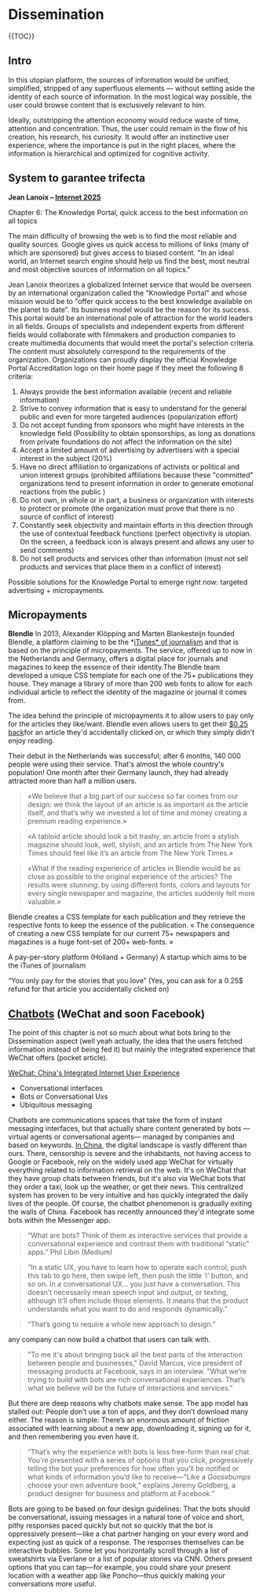 # Dissemination

{{TOC}}

## Intro
In this utopian platform, the sources of information would be unified, simplified, stripped of any superfluous elements — without setting aside the identity of each source of information. In the most logical way possible, the user could browse content that is exclusively relevant to him. 

Ideally, outstripping the attention economy would reduce waste of time, attention and concentration. Thus, the user could remain in the flow of his creation, his research, his curiosity. It would offer an instinctive user experience, where the importance is put in the right places, where the information is hierarchical and optimized for cognitive activity. 

## System to garantee trifecta
**Jean Lanoix – [Internet 2025](https://www.amazon.ca/Internet-2025-JEAN-LANOIX/dp/2894722206)** 

Chapter 6: The Knowledge Portal, quick access to the best information on all topics

The main difficulty of browsing the web is to find the most reliable and quality sources. Google gives us quick access to millions of links (many of which are sponsored) but gives access to biased content. "In an ideal world, an Internet search engine should help us find the best, most neutral and most objective sources of information on all topics."

Jean Lanoix theorizes a globalized Internet service that would be overseen by an international organization called the "Knowledge Portal" and whose mission would be to "offer quick access to the best knowledge available on the planet to date". Its business model would be the reason for its success. This portal would be an international pole of attraction for the world leaders in all fields. Groups of specialists and independent experts from  different fields would collaborate with filmmakers and production companies to create multimedia documents that would meet the portal's selection criteria. The content must absolutely correspond to the requirements of the organization. Organizations can proudly display the official Knowledge Portal Accreditation logo on their home page if they meet the following 8 criteria:

1. Always provide the best information available (recent and reliable information)
2. Strive to convey information that is easy to understand for the general public and even for more targeted audiences (popularization effort)
3. Do not accept funding from sponsors who might have interests in the knowledge field (Possibility to obtain sponsorships, as long as donations from private foundations do not affect the information on the site)
4. Accept a limited amount of advertising by advertisers with a special interest in the subject (20%)
5. Have no direct affiliation to organizations of activists or political and union interest groups (prohibited affiliations because these "committed" organizations tend to present information in order to generate emotional reactions from the public )
6. Do not own, in whole or in part, a business or organization with interests to protect or promote (the organization must prove that there is no source of conflict of interest)
7. Constantly seek objectivity and maintain efforts in this direction through the use of contextual feedback functions (perfect objectivity is utopian. On the screen, a feedback icon is always present and allows any user to send comments)
8. Do not sell products and services other than information (must not sell products and services that place them in a conflict of interest)

Possible solutions for the Knowledge Portal to emerge right now: targeted advertising + micropayments.

## Micropayments

**Blendle**
In 2013, Alexander Klöpping and Marten Blankesteijn founded Blendle, a platform claiming to be the *[iTunes* of journalism](https://medium.com/@jortdevries/how-we-designed-the-itunes-of-journalism-46bf61c9e603#.4cskk3ww3) and that is based on the principle of micropayments. The service, offered up to now in the Netherlands and Germany, offers a digital place for journals and magazines to keep the essence of their identity.The Blendle team developed a unique CSS template for each one of the 75+ publications they house. They manage a library of more than 200 web fonts to allow for each individual article to reflect the identity of the magazine or journal it comes from.

The idea behind the principle of micropayments it to allow users to pay only for the articles they like/want. Blendle even allows users to get their [$0.25 back](http://www.wired.com/2016/03/pay-25-cents-read-article-blendle-certainly-thinks/)for an article they'd accidentally clicked on, or which they simply didn't enjoy reading. 

Their debut in the Netherlands was successful; after 6 months, 140 000 people were using their service. That's almost the whole country's population! One month after their Germany launch, they had already attracted more than half a million users.

> «We believe that a big part of our success so far comes from our design: we think the layout of an article is as important as the article itself, and that’s why we invested a lot of time and money creating a premium reading experience.»

> «A tabloid article should look a bit trashy, an article from a stylish magazine should look, well, stylish, and an article from The New York Times should feel like it’s an article from The New York Times.»

> «What if the reading experience of articles in Blendle would be as close as possible to the original experience of the articles? The results were stunning: by using different fonts, colors and layouts for every single newspaper and magazine, the articles suddenly felt more valuable.»

Blendle creates a CSS template for each publication and they retrieve the respective fonts to keep the essence of the publication. « The consequence of creating a new CSS template for our current 75+ newspapers and magazines is a huge font-set of 200+ web-fonts. »

A pay-per-story platform (Holland + Germany) A startup which aims to be the iTunes of journalism

“You only pay for the stories that you love” (Yes, you can ask for a 0.25$ refund for that article you accidentally clicked on)

## [Chatbots](http://www.fastcodesign.com/3058818/how-facebooks-big-bet-on-chatbots-might-remake-the-ux-of-the-web) (WeChat and soon Facebook)

The point of this chapter is not so much about what bots bring to the Dissemination aspect (well yeah actually, the idea that the users fetched information instead of being fed it) but mainly the integrated experience that WeChat offers (pocket article).

[WeChat: China's Integrated Internet User Experience](https://www.nngroup.com/articles/wechat-integrated-ux/)

- Conversational interfaces
- Bots or Conversational Uxs
- Ubiquitous messaging

Chatbots are communications spaces that take the form of instant messaging interfaces, but that actually share content generated by bots —virtual agents or conversational agents— managed by companies and based on keywords. [In China](http://www.fastcompany.com/3056721/most-innovative-companies/a-week-behind-the-great-firewall-of-china?utm_content=buffer3ff0a&utm_medium=social&utm_source=facebook.com&utm_campaign=buffer), the digital landscape is vastly different than ours. There, censorship is severe and the inhabitants, not having access to Google or Facebook, rely on the widely used app WeChat for virtually everything related to information retrieval on the web. It's on WeChat that they have group chats between friends, but it's also via WeChat bots that they order a taxi, look up the weather, or get their news. This centralized system has proven to be very intuitive and has quickly integrated the daily lives of the people. Of course, the chatbot phenomenon is gradually exiting the walls of China. Facebook has recently announced they'd integrate some bots within the Messenger app.

> “What are bots? Think of them as interactive services that provide a conversational experience and contrast them with traditional “static” apps.” 
Phil Libin (Medium)

> “In a static UX, you have to learn how to operate each control; push this tab to go here, then swipe left, then push the little ‘i’ button, and so on. In a conversational UX… you just have a conversation. This doesn’t necessarily mean speech input and output, or texting, although it’ll often include those elements. It means that the product understands what you want to do and responds dynamically.”

> “That’s going to require a whole new approach to design.”

any company can now build a chatbot that users can talk with.

> "To me it's about bringing back all the best parts of the interaction between people and businesses," David Marcus, vice president of messaging products at Facebook, says in an interview. "What we’re trying to build with bots are rich conversational experiences. That’s what we believe will be the future of interactions and services."

But there are deep reasons why chatbots make sense. The app model has stalled out: People don’t use a ton of apps, and they don’t download many either. The reason is simple: There’s an enormous amount of friction associated with learning about a new app, downloading it, signing up for it, and then remembering you even have it.

> “That’s why the experience with bots is less free-form than real chat. You’re presented with a series of options that you click, progressively telling the bot your preferences for how often you’ll be notified or what kinds of information you’d like to receive—"Like a *Goosebumps* choose your own adventure book," explains Jeremy Goldberg, a product designer for business and platform at Facebook.”

Bots are going to be based on four design guidelines: That the bots should be conversational, issuing messages in a natural tone of voice and short, pithy responses paced quickly but not so quickly that the bot is oppressively present—like a chat partner hanging on your every word and expecting just as quick of a response. The responses themselves can be interactive bubbles. Some let you horizontally scroll through a list of sweatshirts via Everlane or a list of popular stories via CNN. Others present options that you can tap—for example, you could share your present location with a weather app like Poncho—thus quickly making your conversations more useful.